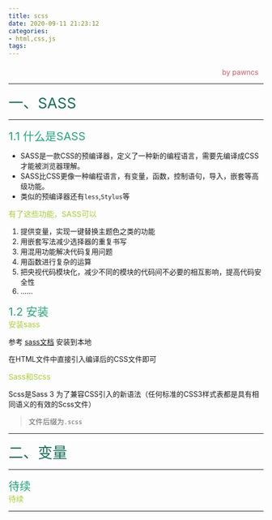 ```yaml
---
title: scss
date: 2020-09-11 21:23:12
categories:
- html,css,js
tags:
---
```

<style>
.title1{
    font-size:36px;
    color:#e7767f;
    /* 桃红 */

}
.title2{
    font-size:29px;
    color:#176f58;
    /* 祖母绿 */
}
.title3{
    font-size:22px;
    color:#21a675;
    /* 石绿 */
}
.title4{
    font-size:15px;
    color:#a8cd34;
    /* 柳绿 */
}
.name{

    margin-left: auto;
    text-align: right;
    color: #d05667;
    margin-right: 10px;
    margin-top: 20px;
    /*海棠红*/
}
</style>

<div class="name">by pawncs</div>

-----
<div class="title2">一、SASS</div>

-----
<div class="title3">1.1 什么是SASS</div>

+ SASS是一款CSS的预编译器，定义了一种新的编程语言，需要先编译成CSS才能被浏览器理解。
+ SASS比CSS更像一种编程语言，有变量，函数，控制语句，导入，嵌套等高级功能。
+ 类似的预编译器还有`less`,`Stylus`等
<div class="title4">有了这些功能，SASS可以</div>

1. 提供变量，实现一键替换主题色之类的功能
2. 用嵌套写法减少选择器的重复书写
3. 用混用功能解决代码复用问题
4. 用函数进行复杂的运算
5. 把央视代码模块化，减少不同的模块的代码间不必要的相互影响，提高代码安全性
6. ……

<div class="title3">1.2 安装</div>
<div class="title4">安装sass</div>

参考 [sass文档](https://sass.bootcss.com/documentation) 安装到本地

在HTML文件中直接引入编译后的CSS文件即可

<div class="title4">Sass和Scss</div>

Scss是Sass 3 为了兼容CSS引入的新语法（任何标准的CSS3样式表都是具有相同语义的有效的Scss文件）
>文件后缀为`.scss`

-----
<div class="title2">二、变量</div>

-----
<div class="title3">待续</div>

<div class="title4">待续</div>



-----